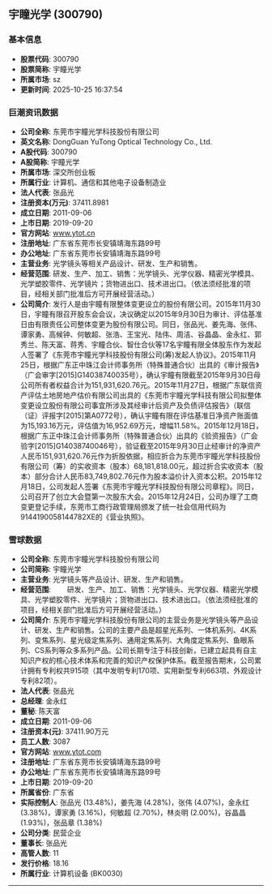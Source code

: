 ## 宇瞳光学 (300790)

### 基本信息

- **股票代码**: 300790
- **股票简称**: 宇瞳光学
- **所属市场**: sz
- **更新时间**: 2025-10-25 16:37:54

### 巨潮资讯数据

- **公司全称**: 东莞市宇瞳光学科技股份有限公司
- **英文名称**: DongGuan YuTong Optical Technology Co., Ltd.
- **A股代码**: 300790
- **A股简称**: 宇瞳光学
- **所属市场**: 深交所创业板
- **所属行业**: 计算机、通信和其他电子设备制造业
- **法人代表**: 张品光
- **注册资本(万元)**: 37411.8981
- **成立日期**: 2011-09-06
- **上市日期**: 2019-09-20
- **官方网站**: www.ytot.cn
- **注册地址**: 广东省东莞市长安镇靖海东路99号
- **办公地址**: 广东省东莞市长安镇靖海东路99号
- **主营业务**: 光学镜头等相关产品设计、研发、生产和销售。
- **经营范围**: 研发、生产、加工、销售：光学镜头、光学仪器、精密光学模具、光学塑胶零件、光学镜片；货物进出口、技术进出口。（依法须经批准的项目，经相关部门批准后方可开展经营活动。）
- **公司简介**: 发行人是由宇瞳有限整体变更设立的股份有限公司。2015年11月30日，宇瞳有限召开股东会会议，决议确定以2015年9月30日为审计、评估基准日由有限责任公司整体变更为股份有限公司。同日，张品光、姜先海、张伟、谭家勇、高候钟、何敏超、张浩、王宝光、陆伟、周洁、谷晶晶、金永红、郭秀兰、陈天富、蒋秀、宇瞳合伙、智仕合伙等17名宇瞳有限全体股东作为发起人签署了《东莞市宇瞳光学科技股份有限公司(筹)发起人协议》。2015年11月25日，根据广东正中珠江会计师事务所（特殊普通合伙）出具的《审计报告》（广会审字[2015]G14038740035号），确认宇瞳有限截至2015年9月30日母公司所有者权益合计为151,931,620.76元。2015年11月27日，根据广东联信资产评估土地房地产估价有限公司出具的《东莞市宇瞳光学科技有限公司拟整体变更设立股份有限公司事宜所涉及其经审计后资产及负债评估报告》（联信（证）评报字[2015]第A0772号），确认宇瞳有限在评估基准日净资产账面值为15,193.16万元，评估值为16,952.69万元，增幅11.58%。2015年12月18日，根据广东正中珠江会计师事务所（特殊普通合伙）出具的《验资报告》（广会验字[2015]G14038740046号），验证截至2015年9月30日止经审计的净资产人民币151,931,620.76元作为折股依据，相应折合为东莞市宇瞳光学科技股份有限公司（筹）的实收资本（股本）68,181,818.00元，超过折合实收资本（股本）部分合计人民币83,749,802.76元作为股本溢价计入资本公积。2015年12月18日，公司发起人签署《东莞市宇瞳光学科技股份有限公司章程》。同日，公司召开了创立大会暨第一次股东大会。2015年12月24日，公司办理了工商变更登记手续，东莞市工商行政管理局颁发了统一社会信用代码为9144190058144782XE的《营业执照》。

### 雪球数据

- **公司全称**: 东莞市宇瞳光学科技股份有限公司
- **公司简称**: 宇瞳光学
- **主营业务**: 光学镜头等产品设计、研发、生产和销售。
- **经营范围**: 　　研发、生产、加工、销售：光学镜头、光学仪器、精密光学模具、光学塑胶零件、光学镜片；货物进出口、技术进出口。（依法须经批准的项目，经相关部门批准后方可开展经营活动。）
- **公司简介**: 东莞市宇瞳光学科技股份有限公司的主营业务是光学镜头等产品设计、研发、生产和销售。公司的主要产品是超星光系列、一体机系列、4K系列、变焦系列、星光级定焦系列、通用定焦系列、大角度定焦系列、鱼眼系列、CS系列等众多系列产品。公司长期专注于科技创新，已建立起具有自主知识产权的核心技术体系和完善的知识产权保护体系。截至报告期末，公司累计拥有专利权共915项（其中发明专利170项、实用新型专利663项、外观设计专利82项）。
- **法人代表**: 张品光
- **总经理**: 金永红
- **董秘**: 陈天富
- **成立日期**: 2011-09-06
- **注册资本(元)**: 37411.90万元
- **员工人数**: 3087
- **官方网站**: www.ytot.com
- **注册地址**: 广东省东莞市长安镇靖海东路99号
- **办公地址**: 广东省东莞市长安镇靖海东路99号
- **上市日期**: 2019-09-20
- **所属省份**: 广东省
- **实际控制人**: 张品光 (13.48%)，姜先海 (4.28%)，张伟 (4.07%)，金永红 (3.38%)，谭家勇 (3.16%)，何敏超 (2.70%)，林炎明 (2.00%)，谷晶晶 (1.93%)，张品章 (1.38%)
- **公司分类**: 民营企业
- **董事长**: 张品光
- **高管人数**: 11
- **发行价格**: 18.16
- **所属行业**: 计算机设备 (BK0030)

---